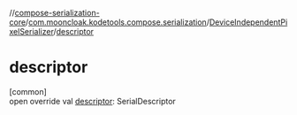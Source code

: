//[compose-serialization-core](../../../index.md)/[com.mooncloak.kodetools.compose.serialization](../index.md)/[DeviceIndependentPixelSerializer](index.md)/[descriptor](descriptor.md)

# descriptor

[common]\
open override val [descriptor](descriptor.md): SerialDescriptor
